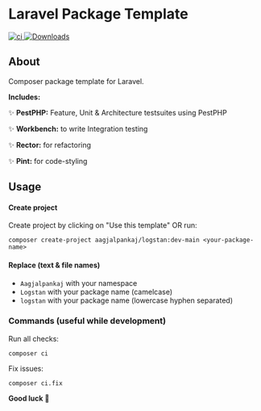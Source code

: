 # Laravel Package Template

<p align="left">

<a href="https://github.com/aagjalpankaj/logstan/actions/workflows/ci.yml">
  <img src="https://github.com/aagjalpankaj/logstan/actions/workflows/ci.yml/badge.svg" alt="ci">
</a>

<a href="https://packagist.org/packages/aagjalpankaj/logstan">
  <img src="https://img.shields.io/packagist/dt/aagjalpankaj/logstan" alt="Downloads">
</a>
</p>

## About
Composer package template for Laravel.

**Includes:**

✨ **PestPHP:** Feature, Unit & Architecture testsuites using PestPHP

✨ **Workbench:** to write Integration testing

✨ **Rector:** for refactoring

✨ **Pint:** for code-styling


## Usage

#### Create project
Create project by clicking on "Use this template" OR run:
```
composer create-project aagjalpankaj/logstan:dev-main <your-package-name>
```

#### Replace (text & file names)
- `Aagjalpankaj` with your namespace
- `Logstan` with your package name (camelcase)
- `logstan` with your package name (lowercase hyphen separated)

### Commands (useful while development)

Run all checks:
```
composer ci
```

Fix issues:
```
composer ci.fix
```

**Good luck 🤞**